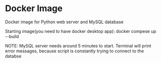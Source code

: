 # Docker Image
 Docker image for Python web server and MySQL database

Starting image(you need to have docker desktop app):
docker compese up --build

NOTE:
MySQL server needs around 5 minutes to start. Terminal will print error messages, because script is constantly trying to connect to the databse

